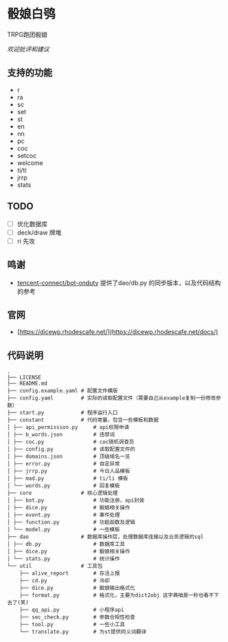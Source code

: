 # 骰娘白鸮
TRPG跑团骰娘  
  
*欢迎批评和建议*

## 支持的功能

 - r
 - ra
 - sc
 - set
 - st
 - en
 - nn
 - pc
 - coc
 - setcoc
 - welcome
 - ti/tl
 - jrrp
 - stats

## TODO

- [ ] 优化数据库
- [ ] deck/draw 牌堆
- [ ] ri 先攻

## 鸣谢

- [tencent-connect/bot-onduty](https://github.com/tencent-connect/bot-onduty) 提供了dao/db.py 的同步版本，以及代码结构的参考

## 官网

- [https://dicewp.rhodescafe.net/](https://dicewp.rhodescafe.net/docs/)

## 代码说明
```
.
├── LICENSE
├── README.md
├── config.example.yaml # 配置文件模版
├── config.yaml         # 实际的读取配置文件（需要自己从example复制一份修改参数）
├── start.py            # 程序运行入口
├── constant            # 代码常量，包含一些模板和数据
│ ├── api_permission.py     # api权限申请
│ ├── b_words.json          # 违禁词
│ ├── coc.py                # coc随机调查员
│ ├── config.py             # 读取配置文件的
│ ├── domains.json          # 顶级域名一览
│ ├── error.py              # 自定异常
│ ├── jrrp.py               # 今日人品模板
│ ├── mad.py                # ti/li 模板
│ └── words.py              # 回复模板
├── core                # 核心逻辑处理
│ ├── bot.py                # 功能注册，api封装 
│ ├── dice.py               # 骰娘相关操作
│ ├── event.py              # 事件处理
│ ├── function.py           # 功能函数及逻辑
│ └── model.py              # 一些模板
├── dao                 # 数据库操作层，处理数据库连接以及业务逻辑的sql
│ ├── db.py                 # 数据库工具
│ ├── dice.py               # 骰娘相关操作
│ └── stats.py              # 统计操作
└── util                # 工具包
    ├── alive_report        # 存活上报
    ├── cd.py               # 冷却
    ├── dice.py             # 骰娘输出格式化
    ├── format.py           # 格式化，主要为dict2obj 这字典咱是一秒也看不下去了(笑)
    ├── qq_api.py           # 小程序api
    ├── sec_check.py        # 参数合规性检查
    ├── tool.py             # 一些小工具
    └── translate.py        # 为st提供同义词翻译
```
